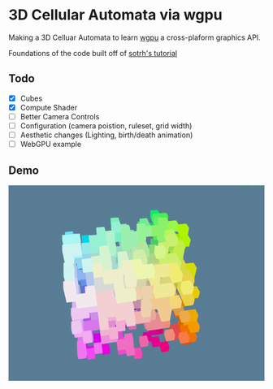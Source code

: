 # 3D Cellular Automata via wgpu

Making a 3D Celluar Automata to learn [wgpu](https://github.com/gfx-rs/wgpu) a cross-plaform graphics API.

Foundations of the code built off of [sotrh's tutorial](https://sotrh.github.io/learn-wgpu/#what-is-wgpu)

## Todo
- [x] Cubes
- [x] Compute Shader
- [ ] Better Camera Controls
- [ ] Configuration (camera poistion, ruleset, grid width)
- [ ] Aesthetic changes (Lighting, birth/death animation)
- [ ] WebGPU example

## Demo

<p align="center">
  <img src="./media/conwayrotate.gif" width="auto">
</p>

